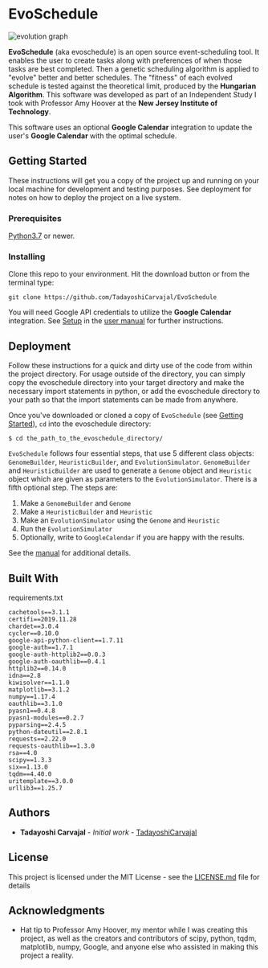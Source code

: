 # EvoSchedule

![evolution graph](../resources/evolution_graph.PNG)

**EvoSchedule** (aka evoschedule)  is an open source event-scheduling tool. It enables the user to create tasks along with preferences of when those tasks are best completed. Then a genetic scheduling algorithm is applied to "evolve" better and better schedules. The "fitness" of each evolved schedule is tested against the theoretical limit, produced by the **Hungarian Algorithm**. This software was developed as part of an Independent Study I took with Professor Amy Hoover at the **New Jersey Institute of Technology**.

This software uses an optional **Google Calendar** integration to update the user's **Google Calendar** with the optimal schedule.

## Getting Started

These instructions will get you a copy of the project up and running on your local machine for development and testing purposes. See deployment for notes on how to deploy the project on a live system.

### Prerequisites

[Python3.7](www.python.org/downloads) or newer.


### Installing

Clone this repo to your environment. Hit the download button or from the terminal type:
```
git clone https://github.com/TadayoshiCarvajal/EvoSchedule
```

You will need Google API credentials to utilize the **Google Calendar** integration. See [Setup](evoschedule/manual/README.md/#getting-credentials) in the [user manual](evoschedule/manual/README.md/) for further instructions.

## Deployment

Follow these instructions for a quick and dirty use of the code from within the project directory. For usage outside of the directory, you can simply copy the evoschedule directory into your target directory and make the necessary import statements in python, or add the evoschedule directory to your path so that the import statements can be made from anywhere.

Once you've downloaded or cloned a copy of `EvoSchedule` (see [Getting Started](#getting-started)), `cd` into the evoschedule directory:
```
$ cd the_path_to_the_evoschedule_directory/
```

`EvoSchedule` follows four essential steps, that use 5 different class objects: `GenomeBuilder`, `HeuristicBuilder`, and `EvolutionSimulator`. `GenomeBuilder` and `HeuristicBuilder` are used to generate a `Genome` object and `Heuristic` object which are given as parameters to the `EvolutionSimulator`. There is a fifth optional step. The steps are: 

1. Make a `GenomeBuilder` and `Genome`
2. Make a `HeuristicBuilder` and `Heuristic`
3. Make an `EvolutionSimulator` using the `Genome` and `Heuristic`
4. Run the `EvolutionSimulator`
5. Optionally, write to `GoogleCalendar` if you are happy with the results.

See the [manual](evoschedule/manual/README.md) for additional details.

## Built With

requirements.txt
```
cachetools==3.1.1
certifi==2019.11.28
chardet==3.0.4
cycler==0.10.0
google-api-python-client==1.7.11
google-auth==1.7.1
google-auth-httplib2==0.0.3
google-auth-oauthlib==0.4.1
httplib2==0.14.0
idna==2.8
kiwisolver==1.1.0
matplotlib==3.1.2
numpy==1.17.4
oauthlib==3.1.0
pyasn1==0.4.8
pyasn1-modules==0.2.7
pyparsing==2.4.5
python-dateutil==2.8.1
requests==2.22.0
requests-oauthlib==1.3.0
rsa==4.0
scipy==1.3.3
six==1.13.0
tqdm==4.40.0
uritemplate==3.0.0
urllib3==1.25.7
```

## Authors

* **Tadayoshi Carvajal** - *Initial work* - [TadayoshiCarvajal](https://github.com/TadayoshiCarvajal)

## License

This project is licensed under the MIT License - see the [LICENSE.md](pomcli/resources/LICENSE.md) file for details

## Acknowledgments

* Hat tip to Professor Amy Hoover, my mentor while I was creating this project, as well as the creators and contributors of scipy, python, tqdm, matplotlib, numpy, Google, and anyone else who assisted in making this project a reality. 